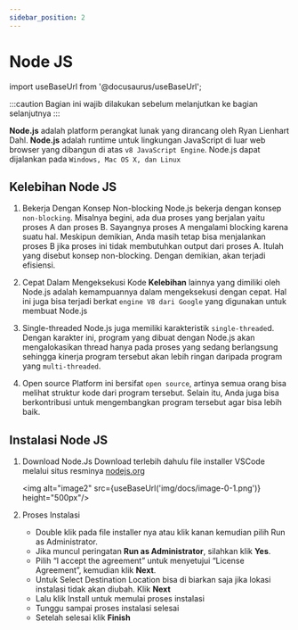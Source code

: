 ```yaml
---
sidebar_position: 2
---
```


# Node JS

import useBaseUrl from '@docusaurus/useBaseUrl';

:::caution
Bagian ini wajib dilakukan sebelum melanjutkan ke bagian selanjutnya
:::

**Node.js** adalah platform perangkat lunak yang dirancang oleh Ryan Lienhart Dahl. **Node.js** adalah runtime untuk lingkungan JavaScript di luar web browser yang dibangun di atas `v8 JavaScript Engine`. Node.js dapat dijalankan pada `Windows, Mac OS X, dan Linux`

## Kelebihan Node JS

1. Bekerja Dengan Konsep Non-blocking
   Node.js bekerja dengan konsep `non-blocking`. Misalnya begini, ada dua proses yang berjalan yaitu proses A dan proses B. Sayangnya proses A mengalami blocking karena suatu hal. Meskipun demikian, Anda masih tetap bisa menjalankan proses B jika proses ini tidak membutuhkan output dari proses A. Itulah yang disebut konsep non-blocking. Dengan demikian, akan terjadi efisiensi.

2. Cepat Dalam Mengeksekusi Kode
   **Kelebihan** lainnya yang dimiliki oleh Node.js adalah kemampuannya dalam mengeksekusi dengan cepat. Hal ini juga bisa terjadi berkat `engine V8 dari Google` yang digunakan untuk membuat Node.js

3. Single-threaded
   Node.js juga memiliki karakteristik `single-threade`d. Dengan karakter ini, program yang dibuat dengan Node.js akan mengalokasikan thread hanya pada proses yang sedang berlangsung sehingga kinerja program tersebut akan lebih ringan daripada program yang `multi-threaded`.

4. Open source
   Platform ini bersifat `open source`, artinya semua orang bisa melihat struktur kode dari program tersebut. Selain itu, Anda juga bisa berkontribusi untuk mengembangkan program tersebut agar bisa lebih baik. 

## Instalasi Node JS

1. Download Node.Js
   Download terlebih dahulu file installer VSCode melalui situs resminya [nodejs.org](https://nodejs.org/en/)

   <img alt="image2" src={useBaseUrl('img/docs/image-0-1.png')} height="500px"/>


2. Proses Instalasi
   - Double klik pada file installer nya atau klik kanan kemudian pilih Run as Administrator.
   - Jika muncul peringatan **Run as Administrator**, silahkan klik **Yes**.
   - Pilih “I accept the agreement” untuk menyetujui “License Agreement”, kemudian klik **Next**.
   - Untuk Select Destination Location bisa di biarkan saja jika lokasi instalasi tidak akan diubah. Klik **Next**
   - Lalu klik Install untuk memulai proses instalasi
   - Tunggu sampai proses instalasi selesai
   - Setelah selesai klik **Finish**